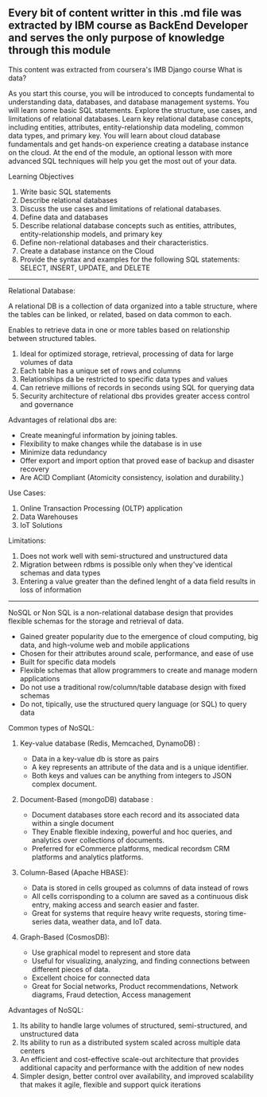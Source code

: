 ## Every bit of content writter in this .md file was extracted by IBM course as BackEnd Developer and serves the only purpose of knowledge through this module

This content was extracted from coursera's IMB Django course
What is data? 

As you start this course, you will be introduced to concepts fundamental to understanding data, databases, and database management systems. You will learn some basic SQL statements. Explore the structure, use cases, and limitations of relational databases. Learn key relational database concepts, including entities, attributes, entity-relationship data modeling, common data types, and primary key. You will learn about cloud database fundamentals and get hands-on experience creating a database instance on the cloud. At the end of the module, an optional lesson with more advanced SQL techniques will help you get the most out of your data.

Learning Objectives
1. Write basic SQL statements
2. Describe relational databases
3. Discuss the use cases and limitations of relational databases.
4. Define data and databases
5. Describe relational database concepts such as entities, attributes, entity-relationship models, and primary key
6. Define non-relational databases and their characteristics.
7. Create a database instance on the Cloud
8. Provide the syntax and examples for the following SQL statements: SELECT, INSERT, UPDATE, and DELETE

______________________________________________________________________________________________________
Relational Database:

A relational DB is a collection of data organized into a table structure, where the tables can be linked, or related, based on data common to each.

Enables to retrieve data in one or more tables based on relationship between structured tables. 

1. Ideal for optimized storage, retrieval, processing of data for large volumes of data
2. Each table has a unique set of rows and columns
3. Relationships da be restricted to specific data types and values
4. Can retrieve millions of records in seconds using SQL for querying data
5. Security architecture of relational dbs provides greater access control and governance

Advantages of relational dbs are:

- Create meaningful information by joining tables.
- Flexibility to make changes while the database is in use
- Minimize data redundancy
- Offer export and import option that proved ease of backup and disaster recovery
- Are ACID Compliant (Atomicity consistency, isolation and durability.) 

Use Cases:
1. Online Transaction Processing (OLTP) application
2. Data Warehouses
3. IoT Solutions 

Limitations:
1. Does not work well with semi-structured and unstructured data
2. Migration between rdbms is possible only when they've identical schemas and data types
3. Entering a value greater than the defined lenght of a data field results in loss of information

______________________________________________________________________________________________________

NoSQL or Non SQL is a non-relational database design that provides flexible schemas for the storage and retrieval of data.

- Gained greater popularity due to the emergence of cloud computing, big data, and high-volume web and mobile applications
- Chosen for their attributes around scale, performance, and ease of use
- Built for specific data models
- Flexible schemas that allow programmers to create and manage modern applications
- Do not use a traditional row/column/table database design with fixed schemas
- Do not, tipically, use the structured query language (or SQL) to query data

Common types of NoSQL:
1. Key-value database (Redis, Memcached, DynamoDB) :
    - Data in a key-value db is store as pairs
    - A key represents an attribute of the data and is a unique identifier.
    - Both keys and values can be anything from integers to JSON complex document.


2. Document-Based (mongoDB) database :
    - Document databases store each record and its associated data within a single document
    - They Enable flexible indexing, powerful and hoc queries, and analytics over collections of documents.
    - Preferred for eCommerce platforms, medical recordsm CRM platforms and analytics platforms.

3. Column-Based (Apache HBASE):
    - Data is stored in cells grouped as columns of data instead of rows
    - All cells corrisponding to a column are saved as a continuous disk entry, making access and search easier and faster.
    - Great for systems that require heavy write requests, storing time-series data, weather data, and IoT data.

4. Graph-Based (CosmosDB):
    - Use graphical model to represent and store data
    - Useful for visualizing, analyzing, and finding connections between different pieces of data.
    - Excellent choice for connected data
    - Great for Social networks, Product recommendations, Network diagrams, Fraud detection, Access management

Advantages of NoSQL:

1. Its ability to handle large volumes of structured, semi-structured, and unstructured data
2. Its ability to run as a distributed system scaled across multiple data centers
3. An efficient and cost-effective scale-out architecture that provides additional capacity and performance with the addition of new nodes 
4. Simpler design, better control over availability, and improved scalability that makes it agile, flexible and support quick iterations